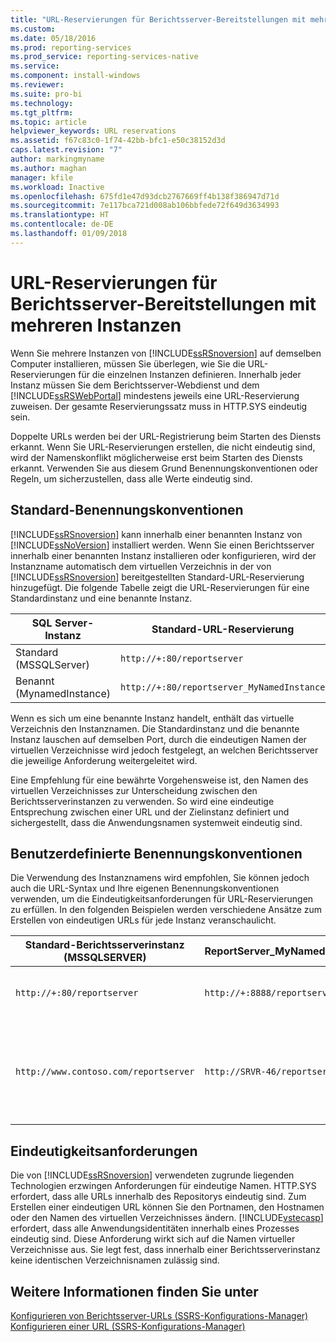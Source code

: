 ```yaml
---
title: "URL-Reservierungen für Berichtsserver-Bereitstellungen mit mehreren Instanzen | Microsoft-Dokumentation"
ms.custom: 
ms.date: 05/18/2016
ms.prod: reporting-services
ms.prod_service: reporting-services-native
ms.service: 
ms.component: install-windows
ms.reviewer: 
ms.suite: pro-bi
ms.technology: 
ms.tgt_pltfrm: 
ms.topic: article
helpviewer_keywords: URL reservations
ms.assetid: f67c83c0-1f74-42bb-bfc1-e50c38152d3d
caps.latest.revision: "7"
author: markingmyname
ms.author: maghan
manager: kfile
ms.workload: Inactive
ms.openlocfilehash: 675fd1e47d93dcb2767669ff4b138f386947d71d
ms.sourcegitcommit: 7e117bca721d008ab106bbfede72f649d3634993
ms.translationtype: HT
ms.contentlocale: de-DE
ms.lasthandoff: 01/09/2018
---
```

# <a name="url-reservations-for-multi-instance-report-server-deployments"></a>URL-Reservierungen für Berichtsserver-Bereitstellungen mit mehreren Instanzen
  Wenn Sie mehrere Instanzen von [!INCLUDE[ssRSnoversion](../../includes/ssrsnoversion-md.md)] auf demselben Computer installieren, müssen Sie überlegen, wie Sie die URL-Reservierungen für die einzelnen Instanzen definieren. Innerhalb jeder Instanz müssen Sie dem Berichtsserver-Webdienst und dem [!INCLUDE[ssRSWebPortal](../../includes/ssrswebportal.md)] mindestens jeweils eine URL-Reservierung zuweisen. Der gesamte Reservierungssatz muss in HTTP.SYS eindeutig sein.  
  
 Doppelte URLs werden bei der URL-Registrierung beim Starten des Diensts erkannt. Wenn Sie URL-Reservierungen erstellen, die nicht eindeutig sind, wird der Namenskonflikt möglicherweise erst beim Starten des Diensts erkannt. Verwenden Sie aus diesem Grund Benennungskonventionen oder Regeln, um sicherzustellen, dass alle Werte eindeutig sind.  
  
## <a name="default-naming-conventions"></a>Standard-Benennungskonventionen  
 [!INCLUDE[ssRSnoversion](../../includes/ssrsnoversion-md.md)] kann innerhalb einer benannten Instanz von [!INCLUDE[ssNoVersion](../../includes/ssnoversion-md.md)] installiert werden. Wenn Sie einen Berichtsserver innerhalb einer benannten Instanz installieren oder konfigurieren, wird der Instanzname automatisch dem virtuellen Verzeichnis in der von [!INCLUDE[ssRSnoversion](../../includes/ssrsnoversion-md.md)] bereitgestellten Standard-URL-Reservierung hinzugefügt. Die folgende Tabelle zeigt die URL-Reservierungen für eine Standardinstanz und eine benannte Instanz.  
  
|SQL Server-Instanz|Standard-URL-Reservierung|  
|-------------------------|-----------------------------|  
|Standard (MSSQLServer)|`http://+:80/reportserver`|  
|Benannt (MynamedInstance)|`http://+:80/reportserver_MyNamedInstance`|  
  
 Wenn es sich um eine benannte Instanz handelt, enthält das virtuelle Verzeichnis den Instanznamen. Die Standardinstanz und die benannte Instanz lauschen auf demselben Port, durch die eindeutigen Namen der virtuellen Verzeichnisse wird jedoch festgelegt, an welchen Berichtsserver die jeweilige Anforderung weitergeleitet wird.  
  
 Eine Empfehlung für eine bewährte Vorgehensweise ist, den Namen des virtuellen Verzeichnisses zur Unterscheidung zwischen den Berichtsserverinstanzen zu verwenden. So wird eine eindeutige Entsprechung zwischen einer URL und der Zielinstanz definiert und sichergestellt, dass die Anwendungsnamen systemweit eindeutig sind.  
  
## <a name="custom-naming-conventions"></a>Benutzerdefinierte Benennungskonventionen  
 Die Verwendung des Instanznamens wird empfohlen, Sie können jedoch auch die URL-Syntax und Ihre eigenen Benennungskonventionen verwenden, um die Eindeutigkeitsanforderungen für URL-Reservierungen zu erfüllen. In den folgenden Beispielen werden verschiedene Ansätze zum Erstellen von eindeutigen URLs für jede Instanz veranschaulicht.  
  
|Standard-Berichtsserverinstanz (MSSQLSERVER)|ReportServer_MyNamedInstance|Eindeutigkeit|  
|----------------------------------------------------|-----------------------------------|----------------|  
|`http://+:80/reportserver`|`http://+:8888/reportserver`|Jede Instanz lauscht auf einem anderen Port.|  
|`http://www.contoso.com/reportserver`|`http://SRVR-46/reportserver`|Jede Instanz reagiert auf einen anderen Servernamen (vollqualifizierter Domänenname und Computername).|  
  
## <a name="uniqueness-requirements"></a>Eindeutigkeitsanforderungen  
 Die von [!INCLUDE[ssRSnoversion](../../includes/ssrsnoversion-md.md)] verwendeten zugrunde liegenden Technologien erzwingen Anforderungen für eindeutige Namen. HTTP.SYS erfordert, dass alle URLs innerhalb des Repositorys eindeutig sind. Zum Erstellen einer eindeutigen URL können Sie den Portnamen, den Hostnamen oder den Namen des virtuellen Verzeichnisses ändern. [!INCLUDE[vstecasp](../../includes/vstecasp-md.md)] erfordert, dass alle Anwendungsidentitäten innerhalb eines Prozesses eindeutig sind. Diese Anforderung wirkt sich auf die Namen virtueller Verzeichnisse aus. Sie legt fest, dass innerhalb einer Berichtsserverinstanz keine identischen Verzeichnisnamen zulässig sind.  
  
## <a name="see-also"></a>Weitere Informationen finden Sie unter  
 [Konfigurieren von Berichtsserver-URLs &#40;SSRS-Konfigurations-Manager&#41;](../../reporting-services/install-windows/configure-report-server-urls-ssrs-configuration-manager.md)   
 [Konfigurieren einer URL &#40;SSRS-Konfigurations-Manager&#41;](../../reporting-services/install-windows/configure-a-url-ssrs-configuration-manager.md)  
  
  
